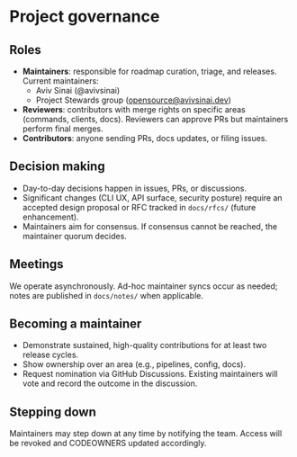 # Project governance

## Roles

- **Maintainers**: responsible for roadmap curation, triage, and releases.
  Current maintainers:
  - Aviv Sinai (@avivsinai)
  - Project Stewards group (<opensource@avivsinai.dev>)
- **Reviewers**: contributors with merge rights on specific areas (commands,
  clients, docs). Reviewers can approve PRs but maintainers perform final merges.
- **Contributors**: anyone sending PRs, docs updates, or filing issues.

## Decision making

- Day-to-day decisions happen in issues, PRs, or discussions.
- Significant changes (CLI UX, API surface, security posture) require an
  accepted design proposal or RFC tracked in `docs/rfcs/` (future enhancement).
- Maintainers aim for consensus. If consensus cannot be reached, the maintainer
  quorum decides.

## Meetings

We operate asynchronously. Ad-hoc maintainer syncs occur as needed; notes are
published in `docs/notes/` when applicable.

## Becoming a maintainer

- Demonstrate sustained, high-quality contributions for at least two release
  cycles.
- Show ownership over an area (e.g., pipelines, config, docs).
- Request nomination via GitHub Discussions. Existing maintainers will vote and
  record the outcome in the discussion.

## Stepping down

Maintainers may step down at any time by notifying the team. Access will be
revoked and CODEOWNERS updated accordingly.
